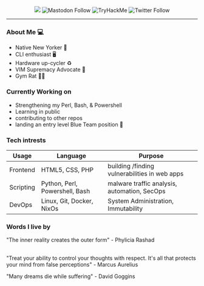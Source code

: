 <div align="center">

  <img src="https://media.discordapp.net/attachments/1010612576348020827/1109963546688761928/psudojo_a_wall_of_monitors_in_a_disorganized_office_in_the_styl_f6d58236-9f9e-45fd-b689-d3303a2e5302.png?width=865&height=499"/>


 <img alt="Mastodon Follow" src="https://img.shields.io/mastodon/follow/108800079758299252?domain=https%3A%2F%2Fioc.exchange&logo=mastodon&style=for-the-badge">
  
<img src="https://tryhackme-badges.s3.amazonaws.com/PsudoJo.png" alt="TryHackMe">

  
<img alt="Twitter Follow" src="https://img.shields.io/twitter/follow/psudojo?color=blue&label=Follow%20Me%20on%20Twitter&logo=Twitter&style=for-the-badge">

  
 
</div>





---
### About Me 💻

- Native New Yorker 🗽
- CLI enthusiast 🖥️
- Hardware up-cycler ♻
- VIM Supremacy Advocate 🧠
- Gym Rat 🏋️‍♂️

### Currently Working on 
- Strengthening my Perl, Bash, & Powershell
- Learning in public
- contributing to other repos
- landing an entry level Blue Team position 🔵

### Tech intrests
| **Usage** | **Language**                    | **Purpose**                                           |
| --------- | ------------------------------- | ----------------------------------------------------- |
| Frontend  | HTML5, CSS, PHP                           | building /finding vulnerabilities in web apps |
| Scripting   | Python, Perl, Powershell, Bash       | malware traffic analysis, automation, SecOps |
| DevOps    | Linux, Git, Docker, NixOs | System Administration, Immutability |

  ### Words I live by

  "The inner reality creates the outer form" - Phylicia Rashad

  <br>
  "Treat your ability to control your thoughts with respect. It's all that protects your mind from false perceptions" - Marcus Aurelius

  <br>

  "Many dreams die while suffering" - David Goggins







<!--
**Phreakazoidd/Phreakazoidd** is a ✨ _special_ ✨ repository because its `README.md` (this file) appears on your GitHub profile.

Here are some ideas to get you started:

- 🔭 I’m currently working on ...
- 🌱 I’m currently learning ...
- 👯 I’m looking to collaborate on ...
- 🤔 I’m looking for help with ...
- 💬 Ask me about ...
- 📫 How to reach me: ...
- 😄 Pronouns: ...
- ⚡ Fun fact: ...
-->
